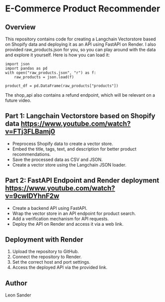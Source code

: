 # E-Commerce Product Recommender

## Overview
This repository contains code for creating a Langchain Vectorstore based on Shopify data and deploying it as an API using FastAPI on Render.
I also provided raw_products.json for you, so you can play around with the data and explore it yourself.
Here is how you can load it:

``````
import json
import pandas as pd
with open("raw_products.json", "r") as f:
    raw_products = json.load(f)

product_df = pd.DataFrame(raw_products["products"])
``````

The shop_api also contains a refund endpoint, which will be relevant on a future video.

## Part 1: Langchain Vectorstore based on Shopify data https://www.youtube.com/watch?v=FTj3FLBamj0
- Preprocess Shopify data to create a vector store.
- Embed the title, tags, text, and description for better product recommendations.
- Save the processed data as CSV and JSON.
- Create a vector store using the Langchain JSON loader.

## Part 2: FastAPI Endpoint and Render deployment https://www.youtube.com/watch?v=9cwlDYhnF2w
- Create a backend API using FastAPI.
- Wrap the vector store in an API endpoint for product search.
- Add a verification mechanism for API requests.
- Deploy the API on Render and access it via a web link.

## Deployment with Render
1. Upload the repository to GitHub.
2. Connect the repository to Render.
3. Set the correct host and port settings.
4. Access the deployed API via the provided link.

## Author
Leon Sander

